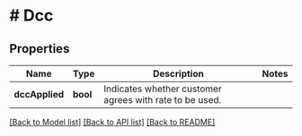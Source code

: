 # # Dcc

## Properties

Name | Type | Description | Notes
------------ | ------------- | ------------- | -------------
**dccApplied** | **bool** | Indicates whether customer agrees with rate to be used. | 

[[Back to Model list]](../../README.md#documentation-for-models) [[Back to API list]](../../README.md#documentation-for-api-endpoints) [[Back to README]](../../README.md)



